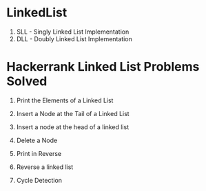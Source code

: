 # LinkedList
1. SLL - Singly Linked List Implementation
2. DLL - Doubly Linked List Implementation




# Hackerrank Linked List Problems Solved
1. Print the Elements of a Linked List
2. Insert a Node at the Tail of a Linked List
3. Insert a node at the head of a linked list
4. Delete a Node
5. Print in Reverse
6. Reverse a linked list

7. Cycle Detection

